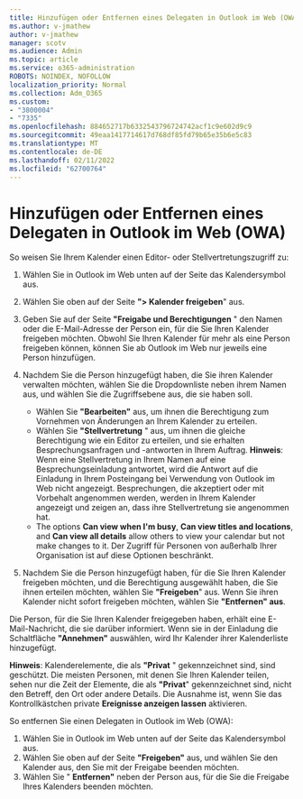```yaml
---
title: Hinzufügen oder Entfernen eines Delegaten in Outlook im Web (OWA)
ms.author: v-jmathew
author: v-jmathew
manager: scotv
ms.audience: Admin
ms.topic: article
ms.service: o365-administration
ROBOTS: NOINDEX, NOFOLLOW
localization_priority: Normal
ms.collection: Adm_O365
ms.custom:
- "3800004"
- "7335"
ms.openlocfilehash: 884652717b6332543796724742acf1c9e602d9c9
ms.sourcegitcommit: 49eaa1417714617d768df85fd79b65e35b6e5c83
ms.translationtype: MT
ms.contentlocale: de-DE
ms.lasthandoff: 02/11/2022
ms.locfileid: "62700764"
---
```

# <a name="how-to-add-or-remove-a-delegate-in-outlook-on-the-web-owa"></a>Hinzufügen oder Entfernen eines Delegaten in Outlook im Web (OWA)

So weisen Sie Ihrem Kalender einen Editor- oder Stellvertretungszugriff zu:

1. Wählen Sie in Outlook im Web unten auf der Seite das Kalendersymbol aus.
2. Wählen Sie oben auf der Seite **"> Kalender freigeben**" aus.
3. Geben Sie auf der Seite **"Freigabe und Berechtigungen** " den Namen oder die E-Mail-Adresse der Person ein, für die Sie Ihren Kalender freigeben möchten. Obwohl Sie Ihren Kalender für mehr als eine Person freigeben können, können Sie ab Outlook im Web nur jeweils eine Person hinzufügen.
4. Nachdem Sie die Person hinzugefügt haben, die Sie ihren Kalender verwalten möchten, wählen Sie die Dropdownliste neben ihrem Namen aus, und wählen Sie die Zugriffsebene aus, die sie haben soll.

    - Wählen Sie **"Bearbeiten"** aus, um ihnen die Berechtigung zum Vornehmen von Änderungen an Ihrem Kalender zu erteilen.
    - Wählen Sie **"Stellvertretung** " aus, um ihnen die gleiche Berechtigung wie ein Editor zu erteilen, und sie erhalten Besprechungsanfragen und -antworten in Ihrem Auftrag.
    **Hinweis**: Wenn eine Stellvertretung in Ihrem Namen auf eine Besprechungseinladung antwortet, wird die Antwort auf die Einladung in Ihrem Posteingang bei Verwendung von Outlook im Web nicht angezeigt. Besprechungen, die akzeptiert oder mit Vorbehalt angenommen werden, werden in Ihrem Kalender angezeigt und zeigen an, dass ihre Stellvertretung sie angenommen hat.
    - The options **Can view when I'm busy**, **Can view titles and locations**, and **Can view all details** allow others to view your calendar but not make changes to it. Der Zugriff für Personen von außerhalb Ihrer Organisation ist auf diese Optionen beschränkt.

5. Nachdem Sie die Person hinzugefügt haben, für die Sie Ihren Kalender freigeben möchten, und die Berechtigung ausgewählt haben, die Sie ihnen erteilen möchten, wählen Sie **"Freigeben**" aus. Wenn Sie ihren Kalender nicht sofort freigeben möchten, wählen Sie **"Entfernen" aus**.

Die Person, für die Sie Ihren Kalender freigegeben haben, erhält eine E-Mail-Nachricht, die sie darüber informiert. Wenn sie in der Einladung die Schaltfläche **"Annehmen"** auswählen, wird Ihr Kalender ihrer Kalenderliste hinzugefügt.

**Hinweis**: Kalenderelemente, die als **"Privat** " gekennzeichnet sind, sind geschützt. Die meisten Personen, mit denen Sie Ihren Kalender teilen, sehen nur die Zeit der Elemente, die als **"Privat**" gekennzeichnet sind, nicht den Betreff, den Ort oder andere Details. Die Ausnahme ist, wenn Sie das Kontrollkästchen private **Ereignisse anzeigen lassen** aktivieren.

So entfernen Sie einen Delegaten in Outlook im Web (OWA):

1. Wählen Sie in Outlook im Web unten auf der Seite das Kalendersymbol aus.
2. Wählen Sie oben auf der Seite **"Freigeben"** aus, und wählen Sie den Kalender aus, den Sie mit der Freigabe beenden möchten.
3. Wählen Sie " **Entfernen"** neben der Person aus, für die Sie die Freigabe Ihres Kalenders beenden möchten.
